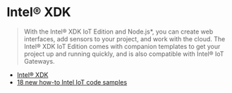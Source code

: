 Intel® XDK
==

> With the Intel® XDK IoT Edition and Node.js*, you can create web interfaces, add sensors to your project, and work with the cloud. The Intel® XDK IoT Edition comes with companion templates to get your project up and running quickly, and is also compatible with Intel® IoT Gateways. 

- [Intel® XDK](https://software.intel.com/en-us/intel-xdk)
- [18 new how-to Intel IoT code samples](https://software.intel.com/en-us/blogs/2015/11/04/announcing-18-new-how-to-intel-iot-code-samples)

